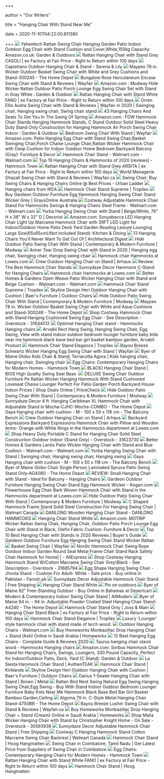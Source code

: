 +++
        
author = "Our Writers"
        
title = "Hanging Chair With Stand Near Me"
        
date = 2020-11-10T04:22:00.811380
        
+++
[ ![](https://images-na.ssl-images-amazon.com/images/I/71VZPWpALmL._AC_SL1500_.jpg)](https://images-na.ssl-images-amazon.com/images/I/71VZPWpALmL._AC_SL1500_.jpg) Yaheetech Rattan Swing Chair Hanging Garden Patio Indoor Outdoor Egg Chair  with Stand Cushion and Cover,White,150kg Capacity: Amazon.co.uk: Garden &  Outdoors
[ ![](https://pictureserver.net/images/cache/undef_src_sa_picid_763750_type_whitesh_image.jpg?ver=5)](https://pictureserver.net/images/cache/undef_src_sa_picid_763750_type_whitesh_image.jpg?ver=5) Rattan Hanging Chair with Stand Grey CASOLI | ex Factury at Fair Price -  Right to Return within 100 days
[ ![](https://www.serenaandlily.com/on/demandware.static/-/Sites-masterCatalog_SerenaandLily/default/dwe190f9b9/hi-res/Furn_Capistrano_Hanging_Chair_MV_0076_Crop_SH.jpg)](https://www.serenaandlily.com/on/demandware.static/-/Sites-masterCatalog_SerenaandLily/default/dwe190f9b9/hi-res/Furn_Capistrano_Hanging_Chair_MV_0076_Crop_SH.jpg) Capistrano Outdoor Hanging Chair & Stand - Serena & Lily
[ ![](https://images.homedepot-static.com/productImages/987a928e-88a8-4a67-be0b-f1ca74d7bbb7/svn/maypex-patio-swings-300245-64_600.jpg)](https://images.homedepot-static.com/productImages/987a928e-88a8-4a67-be0b-f1ca74d7bbb7/svn/maypex-patio-swings-300245-64_600.jpg) Maypex 78 in. Wicker Outdoor Basket Swing Chair with White and Grey  Cushions and Stand-300245 - The Home Depot
[ ![](https://secure.img1-fg.wfcdn.com/im/19360034/resize-h800-w800%5Ecompr-r85/2615/26151347/Herculaneum+Encase+Swing+Chair+with+Stand.jpg)](https://secure.img1-fg.wfcdn.com/im/19360034/resize-h800-w800%5Ecompr-r85/2615/26151347/Herculaneum+Encase+Swing+Chair+with+Stand.jpg) Bungalow Rose Herculaneum Encase Swing Chair with Stand & Reviews | Wayfair
[ ![](https://images-na.ssl-images-amazon.com/images/I/71bOD8TFbUL._AC_SY450_.jpg)](https://images-na.ssl-images-amazon.com/images/I/71bOD8TFbUL._AC_SY450_.jpg) Amazon.com : Modway Hide Wicker Rattan Outdoor Patio Porch Lounge Egg Swing  Chair Set with Stand in Gray White : Garden & Outdoor
[ ![](https://pictureserver.net/images/cache/undef_src_sa_picid_724367_type_whitesh_image.jpg?ver=11)](https://pictureserver.net/images/cache/undef_src_sa_picid_724367_type_whitesh_image.jpg?ver=11) Rattan Hanging Chair with Stand White FANO | ex Factury at Fair Price -  Right to Return within 100 days
[ ![](https://i.pinimg.com/originals/d2/72/57/d2725751722c6a30e0bcb7e40eb274e8.png)](https://i.pinimg.com/originals/d2/72/57/d2725751722c6a30e0bcb7e40eb274e8.png) Orren Ellis Audra Swing Chair with Stand & Reviews | Wayfair in 2020 | Swinging  chair, Hanging swing chair, Swing chair stand
[ ![](http://cdn.home-designing.com/wp-content/uploads/2019/05/Dark-Brown-Hanging-Outdoor-Egg-Chair-With-Stand-And-Red-Cushion-Porch-Swing.jpg)](http://cdn.home-designing.com/wp-content/uploads/2019/05/Dark-Brown-Hanging-Outdoor-Egg-Chair-With-Stand-And-Red-Cushion-Porch-Swing.jpg) 43 Hanging Chairs And Seats To Get You In The Swing Of Spring
[ ![](https://m.media-amazon.com/images/I/41Xv9eUDRdL._AC_SS350_.jpg)](https://m.media-amazon.com/images/I/41Xv9eUDRdL._AC_SS350_.jpg) Amazon.com : FDW Hammock Chair Stands Hanging Hammock Stands, C Stand  Outdoor Solid Steel Heavy Duty Stand Only Construction for Hanging Hammock  Air Porch Swing Chair Indoor : Garden & Outdoor
[ ![](https://secure.img1-fg.wfcdn.com/im/57526703/resize-h310-w310%5Ecompr-r85/1044/104406968/childrens-swing-chair-with-stand.jpg)](https://secure.img1-fg.wfcdn.com/im/57526703/resize-h310-w310%5Ecompr-r85/1044/104406968/childrens-swing-chair-with-stand.jpg) Bedroom Swing Chair With Stand | Wayfair
[ ![](https://images-na.ssl-images-amazon.com/images/I/71%2B7-x03LhL._AC_SL1500_.jpg)](https://images-na.ssl-images-amazon.com/images/I/71%2B7-x03LhL._AC_SL1500_.jpg) Amazon.com: Patio Hanging Egg Chair with Stand Swing Chair,Basket Swinging  Chair,Porch Chaise Lounge Chair,Rattan Wicker Hammock Chair with Deep  Cushion for Indoor Outdoor Home Bedroom Backyard Balcony (Gray): Furniture  & Decor
[ ![](https://i5.walmartimages.com/asr/1d564c0f-a1b2-4ac3-860e-3d89f6b1f5fb_1.4bdbf39cae0fb6a7f0018e0333bf77d0.jpeg?odnWidth=612&odnHeight=612&odnBg=ffffff)](https://i5.walmartimages.com/asr/1d564c0f-a1b2-4ac3-860e-3d89f6b1f5fb_1.4bdbf39cae0fb6a7f0018e0333bf77d0.jpeg?odnWidth=612&odnHeight=612&odnBg=ffffff) Hammock Chair Stand - Walmart.com - Walmart.com
[ ![](https://cdn.shopify.com/s/files/1/0657/1879/files/hammocktown-island-gale-dubai.jpg?v=1548758331)](https://cdn.shopify.com/s/files/1/0657/1879/files/hammocktown-island-gale-dubai.jpg?v=1548758331) Top 19 Hanging Chairs & Hammocks of 2020 [reviews] - Hammock Town
[ ![](https://pictureserver.net/images/cache/undef_src_sa_picid_763896_type_whitesh_image.jpg?ver=4)](https://pictureserver.net/images/cache/undef_src_sa_picid_763896_type_whitesh_image.jpg?ver=4) Rattan Hanging Chair with Stand Grey ARSITA | ex Factury at Fair Price -  Right to Return within 100 days
[ ![](https://secure.img1-ag.wfcdn.com/im/38598045/compr-r85/3588/35881190/ghazali-swing-chair-with-stand.jpg)](https://secure.img1-ag.wfcdn.com/im/38598045/compr-r85/3588/35881190/ghazali-swing-chair-with-stand.jpg) World Menagerie Ghazali Swing Chair with Stand & Reviews | Wayfair.ca
[ ![](https://www.ulcdn.net/opt/www.ulcdn.net/images/products/159738/product/Kyodo_Swing_Chair_With_Stand_Green_LP.jpg?1511778798)](https://www.ulcdn.net/opt/www.ulcdn.net/images/products/159738/product/Kyodo_Swing_Chair_With_Stand_Green_LP.jpg?1511778798) Swing Chair: Buy Swing Chairs & Hanging Chairs Online @ Best Prices - Urban  Ladder
[ ![](https://www.hanging-chairs.net/wp-content/uploads/2020/04/ikea-hanging-chair-with-stand-alternative.jpg)](https://www.hanging-chairs.net/wp-content/uploads/2020/04/ikea-hanging-chair-with-stand-alternative.jpg) Hanging chairs from IKEA
[ ![](https://www.tropilex.com/media/catalog/product/cache/96d52922af1f2b944762999eadb98b17/h/a/hanging-chair-comfort-white-61_1.jpg)](https://www.tropilex.com/media/catalog/product/cache/96d52922af1f2b944762999eadb98b17/h/a/hanging-chair-comfort-white-61_1.jpg) Hammock Chair Stand Supreme | Tropilex
[ ![](https://res1.graysonline.com/handlers/imagehandler.ashx?t=sh&id=22994833&s=gl&index=0&ts=637039733590000000)](https://res1.graysonline.com/handlers/imagehandler.ashx?t=sh&id=22994833&s=gl&index=0&ts=637039733590000000) Buy Gardeon Outdoor Furniture Egg Hammock Hanging Swing Chair Stand Wicker  Grey | GraysOnline Australia
[ ![](https://i5.walmartimages.com/asr/0fd32468-3edc-4c7b-9b40-7d12b95dc968_1.6bd5b1c2dc74a3a799738d491705c965.jpeg)](https://i5.walmartimages.com/asr/0fd32468-3edc-4c7b-9b40-7d12b95dc968_1.6bd5b1c2dc74a3a799738d491705c965.jpeg) Costway Adjustable Hammock Chair Stand For Hammocks Swings & Hanging Chairs  Steel Frame - Walmart.com - Walmart.com
[ ![](https://www.decorist.com/static/finds/product_images/full_size/221459-yorba-hanging-swing-chair-with-stand.5b75ad54bf637dd0ddb0ca1ab69d6f1d.png)](https://www.decorist.com/static/finds/product_images/full_size/221459-yorba-hanging-swing-chair-with-stand.5b75ad54bf637dd0ddb0ca1ab69d6f1d.png) Yorba Hanging Swing Chair with Stand | Beige/White, 76" H x 38" W x 32" D |  Decorist
[ ![](https://images-na.ssl-images-amazon.com/images/I/61W6wsntGmL._AC_SX522_.jpg)](https://images-na.ssl-images-amazon.com/images/I/61W6wsntGmL._AC_SX522_.jpg) Amazon.com: Sonyabecca LED Hanging Chair Light Up Macrame Hammock Chair  with 39FT LED Light for Indoor/Outdoor Home Patio Deck Yard Garden Reading  Leisure Lounging Large Size(65x85cm)(Not Included Stand): Kitchen & Dining
[ ![](https://media.architecturaldigest.com/photos/5f062ac81826fd6918c960c7/1:1/w_800,h_800,c_limit/Ischua+Swing+Chair+with+Stand.jpg)](https://media.architecturaldigest.com/photos/5f062ac81826fd6918c960c7/1:1/w_800,h_800,c_limit/Ischua+Swing+Chair+with+Stand.jpg) 13 Hanging Chairs You'll Never Want To Get Out Of | Architectural Digest
[ ![](https://www.modway.com/globalassets/sites/outdoor/swing-chairs/eei-2273-gry-whi_4_.jpg)](https://www.modway.com/globalassets/sites/outdoor/swing-chairs/eei-2273-gry-whi_4_.jpg) Hide Outdoor Patio Swing Chair With Stand | Contemporary & Modern Furniture  | Modway
[ ![](https://i.pinimg.com/originals/cc/f3/32/ccf332b12bcbc5b11d4e23dbdf53ee62.jpg)](https://i.pinimg.com/originals/cc/f3/32/ccf332b12bcbc5b11d4e23dbdf53ee62.jpg) Anner Tear Drop Swing Chair with Stand in 2020 | Hanging egg chair, Swinging  chair, Hanging swing chair
[ ![](https://mobileimages.lowes.com/product/converted/892514/892514100143.jpg?size=xl)](https://mobileimages.lowes.com/product/converted/892514/892514100143.jpg?size=xl) Hammock chair Hammocks at Lowes.com
[ ![](https://cdn.arhaus.com/product/StandardV2/70CREWBLKT_B200207.jpg?preset=ProductLarge)](https://cdn.arhaus.com/product/StandardV2/70CREWBLKT_B200207.jpg?preset=ProductLarge) Crew Outdoor Hanging Chair on Stand | Arhaus
[ ![](https://www.hanging-chairs.net/wp-content/uploads/2019/04/Genoa-wooden-hanging-chair-stand-exaco-jangram-style-e1555243102354.jpg)](https://www.hanging-chairs.net/wp-content/uploads/2019/04/Genoa-wooden-hanging-chair-stand-exaco-jangram-style-e1555243102354.jpg) Review: The Best Hammock Chair Stands
[ ![](https://cdn11.bigcommerce.com/s-ph391jd/images/stencil/1200x1200/products/40846/82861/WB__P__hshc-hammock-chair__01__27748.1579106827.jpg?c=2)](https://cdn11.bigcommerce.com/s-ph391jd/images/stencil/1200x1200/products/40846/82861/WB__P__hshc-hammock-chair__01__27748.1579106827.jpg?c=2) Sunnydaze Decor Hammock C-Stand for Hanging Chairs
[ ![](https://mobileimages.lowes.com/product/converted/892514/892514100211.jpg?size=xl)](https://mobileimages.lowes.com/product/converted/892514/892514100211.jpg?size=xl) Hammock chair Hammocks at Lowes.com
[ ![](https://i5.walmartimages.com/asr/23ba3256-2e4e-47ea-b5a7-ab31a29b7c7a_1.5b6f88cc650a06b7dad7cf7cd414dd59.jpeg?odnWidth=612&odnHeight=612&odnBg=ffffff)](https://i5.walmartimages.com/asr/23ba3256-2e4e-47ea-b5a7-ab31a29b7c7a_1.5b6f88cc650a06b7dad7cf7cd414dd59.jpeg?odnWidth=612&odnHeight=612&odnBg=ffffff) Better Homes & Gardens Open Weave Patio Wicker Hanging Chair with Stand and  Beige Cushion - Walmart.com - Walmart.com
[ ![](https://www.tropilex.com/media/catalog/product/cache/96d52922af1f2b944762999eadb98b17/h/a/hangingchair-stand-supreme-2.jpg)](https://www.tropilex.com/media/catalog/product/cache/96d52922af1f2b944762999eadb98b17/h/a/hangingchair-stand-supreme-2.jpg) Hammock Chair Stand Supreme | Tropilex
[ ![](https://images.furnituredealer.net/img/products%2Fskyline_design%2Fcolor%2Fheri_2972%2Bs%2Bc-bmnp-b1.jpg)](https://images.furnituredealer.net/img/products%2Fskyline_design%2Fcolor%2Fheri_2972%2Bs%2Bc-bmnp-b1.jpg) Skyline Design Heri Outdoor Hanging Chair with Cushion | Baer's Furniture |  Outdoor Chairs
[ ![](https://www.modway.com/globalassets/sites/outdoor/swing-chairs/eei-2273-gry-whi_8_.jpg)](https://www.modway.com/globalassets/sites/outdoor/swing-chairs/eei-2273-gry-whi_8_.jpg) Hide Outdoor Patio Swing Chair With Stand | Contemporary & Modern Furniture  | Modway
[ ![](https://images.homedepot-static.com/productImages/ac5b2836-201c-456d-9d29-fbfbbb45f6d7/svn/maypex-patio-swings-300246-64_600.jpg)](https://images.homedepot-static.com/productImages/ac5b2836-201c-456d-9d29-fbfbbb45f6d7/svn/maypex-patio-swings-300246-64_600.jpg) Maypex 78 in. Wicker Outdoor Basket Swing Chair with White and Aqua  Cushions and Stand-300246 - The Home Depot
[ ![](https://ak1.ostkcdn.com/images/products/is/images/direct/3d54a424fa4f92db70f21bfde264174b437fd5a4/Costway-Hammock-Chair-with-Stand-Hanging-Cushioned-Swing-Egg-Chair.jpg?impolicy=medium)](https://ak1.ostkcdn.com/images/products/is/images/direct/3d54a424fa4f92db70f21bfde264174b437fd5a4/Costway-Hammock-Chair-with-Stand-Hanging-Cushioned-Swing-Egg-Chair.jpg?impolicy=medium) Shop Costway Hammock Chair with Stand Hanging Cushioned Swing Egg Chair -  See Description - Overstock - 31644512
[ ![](https://hammock-outlet.eu/media/catalog/product/cache/91fd235ed7bbc264e0f129991d6c3c5e/o/p/optimist_stand-jagram-cutout_sideview_2-ja-054244_1600.jpg)](https://hammock-outlet.eu/media/catalog/product/cache/91fd235ed7bbc264e0f129991d6c3c5e/o/p/optimist_stand-jagram-cutout_sideview_2-ja-054244_1600.jpg) Optimist Hanging Chair stand - Hammocks Hanging chairs
[ ![](https://sc02.alicdn.com/kf/H1d5f5f2b06f2411fb55fe585c6f5134ei.jpg_350x350.jpg)](https://sc02.alicdn.com/kf/H1d5f5f2b06f2411fb55fe585c6f5134ei.jpg_350x350.jpg) Arvabil Rect Hang Swing, Hanging Swing Chair, Egg Swing, View with stand  indoor outdoor bedroom lounger furniture baby kids near me hammock black  base bed bar girl basket bamboo garden, Arvabil Product
[ ![](https://www.tropilex.com/media/catalog/product/cache/aed290e715de1c9d7b3ffd3d72ed30f5/h/a/hangingchair-stand-elegance-1_1_1.jpg)](https://www.tropilex.com/media/catalog/product/cache/aed290e715de1c9d7b3ffd3d72ed30f5/h/a/hangingchair-stand-elegance-1_1_1.jpg) Hammock Chair Stand Elegance | Tropilex
[ ![](https://secure.img1-fg.wfcdn.com/im/41532999/compr-r85/8384/83840787/schwartz-wicker-hanging-egg-swing-chair-with-stand.jpg)](https://secure.img1-fg.wfcdn.com/im/41532999/compr-r85/8384/83840787/schwartz-wicker-hanging-egg-swing-chair-with-stand.jpg) Bayou Breeze Schwartz Wicker Hanging Egg Swing Chair with Stand | Wayfair
[ ![](https://i.pinimg.com/originals/56/c1/b6/56c1b63f2598b48a9aac508a44bcb305.jpg)](https://i.pinimg.com/originals/56/c1/b6/56c1b63f2598b48a9aac508a44bcb305.jpg) Byer of Maine Globo Kids Chair & Stand: Terracotta Agora | Kids hanging  chair, Hanging chair, Swinging chair
[ ![](https://cdn.shopify.com/s/files/1/0657/1879/products/modway-eei-739-bei-set-encase-swing-outdoor-patio-lounge-chair-with-stand-beige_900x.jpg?v=1557998459)](https://cdn.shopify.com/s/files/1/0657/1879/products/modway-eei-739-bei-set-encase-swing-outdoor-patio-lounge-chair-with-stand-beige_900x.jpg?v=1557998459) Egg Chairs: Contemporary Hanging Chairs for Modern Homes - Hammock Town
[ ![](https://www.encompassco.com/shop/wp-content/uploads/2020/06/black20-600x600.jpg)](https://www.encompassco.com/shop/wp-content/uploads/2020/06/black20-600x600.jpg) BLACK] Hanging Chair Stand | BIOS High Quality Swing Seat Base.
[ ![](https://images3.pricecheck.co.za/images/objects/hash/product/294/b87/b0e/image_big_170957090.jpg?1567027896)](https://images3.pricecheck.co.za/images/objects/hash/product/294/b87/b0e/image_big_170957090.jpg?1567027896) DELUXE Swing Chair Outdoor Furniture Pe Rattan Wicker Hanging Hammock With  Stand Cushioned Loveseat Chaise Lounger Perfect For Patio Garden Porch  Backyard House Indoor Prices | Shop Deals Online | PriceCheck
[ ![](https://www.modway.com/globalassets/sites/outdoor/swing-chairs/eei-2273-gry-whi_1_.jpg)](https://www.modway.com/globalassets/sites/outdoor/swing-chairs/eei-2273-gry-whi_1_.jpg) Hide Outdoor Patio Swing Chair With Stand | Contemporary & Modern Furniture  | Modway
[ ![](https://images.homedepot-static.com/productImages/ea864099-fa10-47ff-82fe-90173114712b/svn/sunnydaze-decor-rope-hammocks-cjhc-mocha-combo-64_1000.jpg)](https://images.homedepot-static.com/productImages/ea864099-fa10-47ff-82fe-90173114712b/svn/sunnydaze-decor-rope-hammocks-cjhc-mocha-combo-64_1000.jpg) Sunnydaze Decor 4 ft. Hanging Caribbean XL Hammock Chair with Adjustable  Stand in Mocha-CJHC-Mocha-COMBO - The Home Depot
[ ![](https://www.hetbalkonbankje.nl/wp-content/uploads/2020/07/Genoa-houten-hangstoel-houder-tekening.jpg)](https://www.hetbalkonbankje.nl/wp-content/uploads/2020/07/Genoa-houten-hangstoel-houder-tekening.jpg) Gaya Hanging chair with cushion - M - 100 x 50 x 118 cm - The Balcony Bench
[ ![](https://cdn.arhaus.com/product/StandardV2/70CREWBLKT_2.jpg?preset=ProductLarge)](https://cdn.arhaus.com/product/StandardV2/70CREWBLKT_2.jpg?preset=ProductLarge) Crew Outdoor Hanging Chair on Stand | Arhaus
[ ![](http://mobileimages.lowes.com/product/converted/100144/1001446310.jpg)](http://mobileimages.lowes.com/product/converted/100144/1001446310.jpg) Backyard Expressions Backyard Expressions Hammock Chair with Pillow and  Wooden Arms- Orange with White Rings in the Hammocks department at Lowes.com
[ ![](https://ak1.ostkcdn.com/images/products/is/images/direct/6c2d69eb04f8892956ba4640b2a1719e097fbed4/Hammock-Stand-Heavy-Duty-Portable-C-Stand-for-Hanging-Chair-Solid-Steel-Construction-Outdoor-Indoor%2C-Black.jpg)](https://ak1.ostkcdn.com/images/products/is/images/direct/6c2d69eb04f8892956ba4640b2a1719e097fbed4/Hammock-Stand-Heavy-Duty-Portable-C-Stand-for-Hanging-Chair-Solid-Steel-Construction-Outdoor-Indoor%2C-Black.jpg) Shop Heavy Duty Portable C Stand for Hanging Chair Solid Steel Construction  Outdoor Indoor (Stand Only) - Overstock - 31623730
[ ![](https://i5.walmartimages.com/asr/cda51c3a-27b5-426e-a9f7-48584e15f872_2.65c30d2332f815e71b1ad6171b13df59.jpeg?odnWidth=612&odnHeight=612&odnBg=ffffff)](https://i5.walmartimages.com/asr/cda51c3a-27b5-426e-a9f7-48584e15f872_2.65c30d2332f815e71b1ad6171b13df59.jpeg?odnWidth=612&odnHeight=612&odnBg=ffffff) Better Homes & Gardens Lantis Patio Wicker Hanging Chair with Stand and  Blue Cushion - Walmart.com - Walmart.com
[ ![](https://i.pinimg.com/originals/b4/cd/4e/b4cd4e2b5e15103089710bf049c47d99.jpg)](https://i.pinimg.com/originals/b4/cd/4e/b4cd4e2b5e15103089710bf049c47d99.jpg) Yorba Hanging Swing Chair with Stand | Swinging chair, Hanging swing chair, Hanging  swing
[ ![](https://www.hetbalkonbankje.nl/wp-content/uploads/2020/07/genoa_gaya_dralon_3.jpg)](https://www.hetbalkonbankje.nl/wp-content/uploads/2020/07/genoa_gaya_dralon_3.jpg) Gaya Hanging chair with cushion - M - 100 x 50 x 118 cm - The Balcony Bench
[ ![](https://images.homedepot-static.com/productImages/c0fa6492-64f8-45e3-8d00-92029cc0d741/svn/byer-of-maine-patio-swings-ag4080-64_1000.jpg)](https://images.homedepot-static.com/productImages/c0fa6492-64f8-45e3-8d00-92029cc0d741/svn/byer-of-maine-patio-swings-ag4080-64_1000.jpg) Byer of Maine Globo Chair Single Person Laminated Spruce Patio Swing Stand  Only-AG4080 - The Home Depot
[ ![](https://www.hanging-chairs.net/wp-content/uploads/2019/11/small-hanging-chair-with-stand-wather-resistand-for-small-spaces-balconies-porches-1024x1024.jpg)](https://www.hanging-chairs.net/wp-content/uploads/2019/11/small-hanging-chair-with-stand-wather-resistand-for-small-spaces-balconies-porches-1024x1024.jpg) REVIEW: Small Hanging Chair with Stand - Ideal for Balcony - Hanging Chairs
[ ![](https://assets.kogan.com/images/new-aim/NAI-HM-EGG-ROPE-D-LACR/1-64aac7830d-hm-egg-rope-d-lacr-06.jpg?auto=webp&canvas=753%2C502&fit=bounds&height=502&quality=75&width=753)](https://assets.kogan.com/images/new-aim/NAI-HM-EGG-ROPE-D-LACR/1-64aac7830d-hm-egg-rope-d-lacr-06.jpg?auto=webp&canvas=753%2C502&fit=bounds&height=502&quality=75&width=753) Gardeon Outdoor Furniture Hanging Swing Chair Stand Egg Hammock Wicker -  Kogan.com
[ ![](http://mobileimages.lowes.com/product/converted/892514/892514100143.jpg?size=pdhi)](http://mobileimages.lowes.com/product/converted/892514/892514100143.jpg?size=pdhi) Flowerhouse Egg Chair Bark Woven Hammock Chair with Stand in the Hammocks  department at Lowes.com
[ ![](https://www.modway.com/globalassets/sites/outdoor/swing-chairs/eei-2273-gry-whi_2_.jpg)](https://www.modway.com/globalassets/sites/outdoor/swing-chairs/eei-2273-gry-whi_2_.jpg) Hide Outdoor Patio Swing Chair With Stand | Contemporary & Modern Furniture  | Modway
[ ![](https://i5.walmartimages.com/asr/61be8699-56b8-4fd5-b017-bd3aa8e30d9c_1.313fa20a1717f270df41a68aec931563.jpeg?odnHeight=450&odnWidth=450&odnBg=ffffff)](https://i5.walmartimages.com/asr/61be8699-56b8-4fd5-b017-bd3aa8e30d9c_1.313fa20a1717f270df41a68aec931563.jpeg?odnHeight=450&odnWidth=450&odnBg=ffffff) C Shaped Hammock Frame Stand Solid Steel Construction For Hanging Swing  Chair | Walmart Canada
[ ![](https://cdn11.bigcommerce.com/s-c57168lmol/images/stencil/1280x1280/products/623/4785/HTB1apxIczgy_uJjSZTE763YkFXad__44423.1582179674.png?c=2)](https://cdn11.bigcommerce.com/s-c57168lmol/images/stencil/1280x1280/products/623/4785/HTB1apxIczgy_uJjSZTE763YkFXad__44423.1582179674.png?c=2) DANLONG Wooden Hanging Chair Stand - DANLONG HAMMCOKS
[ ![](https://www.moodadventures.nl/images/productimages/big/hangstoel-zwart-vibe-standaard-wit.jpg)](https://www.moodadventures.nl/images/productimages/big/hangstoel-zwart-vibe-standaard-wit.jpg) Hanging Chair Stand White
[ ![](https://images-na.ssl-images-amazon.com/images/I/71SkUWIrYgL._AC_SY450_.jpg)](https://images-na.ssl-images-amazon.com/images/I/71SkUWIrYgL._AC_SY450_.jpg) Amazon.com: MOTRIP Wicker Rattan Swing Chair, Hanging Chair, Outdoor Patio  Porch Lounge Egg Chair with Stand in Black, Olefin Fabric Cushion:  Furniture & Decor
[ ![](https://www.toptenthebestreviews.com/wp-content/uploads/2019/02/Hanging-chair-with-stands-770x770.jpg)](https://www.toptenthebestreviews.com/wp-content/uploads/2019/02/Hanging-chair-with-stands-770x770.jpg) Top 10 Best Hanging Chair with Stands in 2020 Reviews | Buyer's Guide
[ ![](https://cdn.shopify.com/s/files/1/0100/6161/1044/products/outdoor-furniture-egg-hanging-swing-chair-stand-wicker-rattan-hammock-furniture-outdoor-12258745483375_1024x1024.jpg?v=1587947043)](https://cdn.shopify.com/s/files/1/0100/6161/1044/products/outdoor-furniture-egg-hanging-swing-chair-stand-wicker-rattan-hammock-furniture-outdoor-12258745483375_1024x1024.jpg?v=1587947043) Gardeon Outdoor Furniture Egg Hanging Swing Chair Stand Wicker Rattan
[ ![](https://secure.img1-fg.wfcdn.com/im/38995824/resize-h600-w600%5Ecompr-r85/7152/71521856/Dawson+Outdoor+Basket+Swing+Chair+with+Stand.jpg)](https://secure.img1-fg.wfcdn.com/im/38995824/resize-h600-w600%5Ecompr-r85/7152/71521856/Dawson+Outdoor+Basket+Swing+Chair+with+Stand.jpg) Basket Swing Chair | Wayfair
[ ![](http://ae01.alicdn.com/kf/Hd743cc9294ae4c9ba83b99daf3f69292c.jpg)](http://ae01.alicdn.com/kf/Hd743cc9294ae4c9ba83b99daf3f69292c.jpg) Nordic Hammock Chair Swing Rope Outdoor Indoor Garden Round Seat Metal  Frame Chair Stand Rack Safety Chair Hammock for Home| | - AliExpress
[ ![](https://ak1.ostkcdn.com/images/products/is/images/direct/425986fc03a5b5eb1f764e971a84d0cc9b4fe947/Costway-Hanging-Hammock-Stand-W-Cotton-Macrame-Swing-Chair-Grey%5CBlack.jpg?impolicy=medium)](https://ak1.ostkcdn.com/images/products/is/images/direct/425986fc03a5b5eb1f764e971a84d0cc9b4fe947/Costway-Hanging-Hammock-Stand-W-Cotton-Macrame-Swing-Chair-Grey%5CBlack.jpg?impolicy=medium) Shop Costway Hanging Hammock Stand W/Cotton Macrame Swing Chair Grey\Black  - See Description - Overstock - 31685794
[ ![](https://farosh.pk/front/images/products/hanging-swing-chairstandcushion-for-adult-white-jhoola-gardenindooroutdoor-713567.jpeg)](https://farosh.pk/front/images/products/hanging-swing-chairstandcushion-for-adult-white-jhoola-gardenindooroutdoor-713567.jpeg) Egg Shape Hanging Swing Chair - Jhoola Stand - Cushion For Adult- White -  Sale price - Buy online in Pakistan - Farosh.pk
[ ![](https://cdn.shopify.com/s/files/1/0272/9315/5362/products/WB__P__hh-ahc-hammockchair-natural__01_800x.jpg?v=1582567940)](https://cdn.shopify.com/s/files/1/0272/9315/5362/products/WB__P__hh-ahc-hammockchair-natural__01_800x.jpg?v=1582567940) Sunnydaze Decor Adjustable Hammock Chair Stand | Free Shipping
[ ![](https://www.moodadventures.nl/images/productimages/big/hangstoel-zwart-standaard-wit-LR.jpg)](https://www.moodadventures.nl/images/productimages/big/hangstoel-zwart-standaard-wit-LR.jpg) Hanging Chair Stand White
[ ![](https://i.pinimg.com/originals/65/6d/9f/656d9f5847578d28ff0f3b0e45d652cf.jpg)](https://i.pinimg.com/originals/65/6d/9f/656d9f5847578d28ff0f3b0e45d652cf.jpg) Pin on outdoors
[ ![](https://images-na.ssl-images-amazon.com/images/I/61OXih7ExLL.jpg)](https://images-na.ssl-images-amazon.com/images/I/61OXih7ExLL.jpg) Byer of Maine 92" Free-Standing Outdoor - Buy Online in Bahamas at  Desertcart
[ ![](https://secure.img1-fg.wfcdn.com/im/57049516/resize-h600-w600%5Ecompr-r85/7456/74561611/Valletta+Swing+Chair+with+Stand.jpg)](https://secure.img1-fg.wfcdn.com/im/57049516/resize-h600-w600%5Ecompr-r85/7456/74561611/Valletta+Swing+Chair+with+Stand.jpg) Modern & Contemporary Indoor Swing Chair Stand | AllModern
[ ![](https://images.homedepot-static.com/productImages/25402f4c-ccdb-46a7-bcf8-f121fdf45085/svn/byer-of-maine-hammock-stands-a4240-64_1000.jpg)](https://images.homedepot-static.com/productImages/25402f4c-ccdb-46a7-bcf8-f121fdf45085/svn/byer-of-maine-hammock-stands-a4240-64_1000.jpg) Byer of Maine 84 in. - 94 in. Adjustable Powder Coated Steel Hanging Chair  Stand-A4240 - The Home Depot
[ ![](https://secure.img1-fg.wfcdn.com/im/39892548/resize-h600-w600%5Ecompr-r85/1069/106923174/Kailyn+Metal+Hammock+Chair+Stand.jpg)](https://secure.img1-fg.wfcdn.com/im/39892548/resize-h600-w600%5Ecompr-r85/1069/106923174/Kailyn+Metal+Hammock+Chair+Stand.jpg) Hammock Chair Stand Only | Joss & Main
[ ![](https://pictureserver.net/images/cache/undef_src_sa_picid_765421_type_whitesh_image.jpg?ver=4)](https://pictureserver.net/images/cache/undef_src_sa_picid_765421_type_whitesh_image.jpg?ver=4) Hanging Chair Stand Black | ex Factury at Fair Price - Right to Return  within 100 days
[ ![](https://www.tropilex.com/media/catalog/product/cache/96d52922af1f2b944762999eadb98b17/h/a/hangingchair-stand-elegance-2_1.jpg)](https://www.tropilex.com/media/catalog/product/cache/96d52922af1f2b944762999eadb98b17/h/a/hangingchair-stand-elegance-2_1.jpg) Hammock Chair Stand Elegance | Tropilex
[ ![](https://maranon.net/pub/media/catalog/product/cache/844266416bd6202502fc07f8c380a5c4/h/a/hangstoel-lounger-zwart.jpg)](https://maranon.net/pub/media/catalog/product/cache/844266416bd6202502fc07f8c380a5c4/h/a/hangstoel-lounger-zwart.jpg) Luxury 'Lounger' style hammock chair with stand made of larch wood.
[ ![](https://i5.walmartimages.com/asr/3245c8e3-b305-4f94-9606-cb4869eaf650_1.06d32f7d5e5e03f8d5a4b2935c92d9a5.jpeg?odnHeight=200&odnWidth=200&odnBg=ffffff)](https://i5.walmartimages.com/asr/3245c8e3-b305-4f94-9606-cb4869eaf650_1.06d32f7d5e5e03f8d5a4b2935c92d9a5.jpeg?odnHeight=200&odnWidth=200&odnBg=ffffff) Outdoor Hanging Chairs - Walmart.com
[ ![](https://www.homeworks.com/dw/image/v2/BCGQ_PRD/on/demandware.static/-/Sites-homeworks-ace-master-catalog/en_SA/dw3a3b43a4/924180_101.jpg?sw=896&sh=896&sm=fit)](https://www.homeworks.com/dw/image/v2/BCGQ_PRD/on/demandware.static/-/Sites-homeworks-ace-master-catalog/en_SA/dw3a3b43a4/924180_101.jpg?sw=896&sh=896&sm=fit) Buy Homeworks Monbazillac Drop Hanging Chair + Stand (Ash) Online in Saudi  Arabia | Homeworks
[ ![](https://m.media-amazon.com/images/I/51ps80sEsFL.jpg)](https://m.media-amazon.com/images/I/51ps80sEsFL.jpg) 12 Best Hanging Egg Chairs - Complete Guide & Reviews 2020
[ ![](https://hammock-outlet.eu/media/catalog/product/cache/c00243aca59342e5bfd660d5251ef277/t/a/taurus_h_ngesessel_holzgestell.jpg)](https://hammock-outlet.eu/media/catalog/product/cache/c00243aca59342e5bfd660d5251ef277/t/a/taurus_h_ngesessel_holzgestell.jpg) Taurus hanging chair stand wood - Hammocks Hanging chairs
[ ![](https://images-na.ssl-images-amazon.com/images/I/619Fb6drZ-L._AC_SY879_.jpg)](https://images-na.ssl-images-amazon.com/images/I/619Fb6drZ-L._AC_SY879_.jpg) Amazon.com: Sorbus Hammock Chair Stand for Hanging Chairs, Swings,  Loungers, 330 Pound Capacity, Perfect for Indoor/Outdoor Patio, Deck, Yard  (C Stand): Garden & Outdoor
[ ![](https://cdn11.bigcommerce.com/s-r14v4z7cjw/images/stencil/2048x2048/products/6434/56567/ROA16-8__54587.1529411808.jpg?c=2)](https://cdn11.bigcommerce.com/s-r14v4z7cjw/images/stencil/2048x2048/products/6434/56567/ROA16-8__54587.1529411808.jpg?c=2) La Siesta Hammock Chair Stand | AuthenTEAK
[ ![](https://images.kirklands.com/is/image/Kirklands/171555?$tProduct$)](https://images.kirklands.com/is/image/Kirklands/171555?$tProduct$) Hammock Chair Stand | Kirklands
[ ![](https://imageresizer.furnituredealer.net/img/remote/images.furnituredealer.net/img/products%2Fskyline_design%2Fcolor%2Fheri_2972%2Bs%2Bc-bmnp-b1.jpg?width=878&height=600&scale=both&trim.threshold=80)](https://imageresizer.furnituredealer.net/img/remote/images.furnituredealer.net/img/products%2Fskyline_design%2Fcolor%2Fheri_2972%2Bs%2Bc-bmnp-b1.jpg?width=878&height=600&scale=both&trim.threshold=80) Skyline Design Heri Outdoor Hanging Chair with Cushion | Baer's Furniture |  Outdoor Chairs
[ ![](https://75324b7afe1a238e9728-48cce035978395103897a6b442a94265.lmsin.net/161854585-161854585-HC091019_02-750.jpg)](https://75324b7afe1a238e9728-48cce035978395103897a6b442a94265.lmsin.net/161854585-161854585-HC091019_02-750.jpg) Darius 1-Seater Hanging Chair with Stand | Brown | Metal
[ ![](https://sc01.alicdn.com/kf/U3a0450c4565b4f32926633db15da52185.jpg)](https://sc01.alicdn.com/kf/U3a0450c4565b4f32926633db15da52185.jpg) Rattan Bird Nest Swing Natural Egg Swing,Hanging Swing Chair,Egg Swing -  Buy With Stand Indoor Outdoor Bedroom Lounger Furniture Baby Kids Near Me  Hammock Black Base Bed Bar Girl Basket Bamboo Garden,Ceiling
[ ![](https://images.homedepot-static.com/productImages/73c9d4eb-af1a-41d4-94ec-e8a9eb893b4f/svn/algoma-hammock-stands-4750br-64_1000.jpg)](https://images.homedepot-static.com/productImages/73c9d4eb-af1a-41d4-94ec-e8a9eb893b4f/svn/algoma-hammock-stands-4750br-64_1000.jpg) Algoma 79 in. C-Style Metal Hanging Chair Stand-4750BR - The Home Depot
[ ![](https://secure.img1-fg.wfcdn.com/im/36025915/compr-r85/1157/115729691/lusher-swing-chair-with-stand.jpg)](https://secure.img1-fg.wfcdn.com/im/36025915/compr-r85/1157/115729691/lusher-swing-chair-with-stand.jpg) Bayou Breeze Lusher Swing Chair with Stand & Reviews | Wayfair.ca
[ ![](https://www.homeworks.com/dw/image/v2/BCGQ_PRD/on/demandware.static/-/Sites-homeworks-ace-master-catalog/en_SA/dwb3dbda1b/965709_101.jpg?sw=896&sh=896&sm=fit)](https://www.homeworks.com/dw/image/v2/BCGQ_PRD/on/demandware.static/-/Sites-homeworks-ace-master-catalog/en_SA/dwb3dbda1b/965709_101.jpg?sw=896&sh=896&sm=fit) Buy Homeworks Monbazillac Drop Hanging Chair + Stand (Cream) Online in  Saudi Arabia | Homeworks
[ ![](https://ak1.ostkcdn.com/images/products/is/images/direct/027c4bd0cd311e00ea84436c3d96a34b09fce534/Malia-Wicker-Hanging-Chair-with-Stand-by-Christopher-Knight-Home.jpg?impolicy=medium)](https://ak1.ostkcdn.com/images/products/is/images/direct/027c4bd0cd311e00ea84436c3d96a34b09fce534/Malia-Wicker-Hanging-Chair-with-Stand-by-Christopher-Knight-Home.jpg?impolicy=medium) Shop Malia Wicker Hanging Chair with Stand by Christopher Knight Home - On  Sale - Overstock - 30593938
[ ![](https://cdn.shopify.com/s/files/1/0272/9315/5362/products/MAIN__WB__P__hh-ahc-hammockchair-multi__01_800x.jpg?v=1578323885)](https://cdn.shopify.com/s/files/1/0272/9315/5362/products/MAIN__WB__P__hh-ahc-hammockchair-multi__01_800x.jpg?v=1578323885) Sunnydaze Decor Adjustable Hammock Chair Stand | Free Shipping
[ ![](https://i5.walmartimages.com/asr/a5360687-447e-4f10-9890-5cb736705ae9_1.342634d31a26cb8cb3a74e2b0b953b71.jpeg)](https://i5.walmartimages.com/asr/a5360687-447e-4f10-9890-5cb736705ae9_1.342634d31a26cb8cb3a74e2b0b953b71.jpeg) Costway C Hanging Hammock Stand Cotton Macrame Swing Chair Backrest |  Walmart Canada
[ ![](https://hoog-hangmatten.nl/sites/default/files/styles/600x450/adaptive-image/public/a391-11-f-06_p_0.jpg?itok=QwOspuiV)](https://hoog-hangmatten.nl/sites/default/files/styles/600x450/adaptive-image/public/a391-11-f-06_p_0.jpg?itok=QwOspuiV) Hammock Chair Stand | Hoog Hangmatten
[ ![](https://5.imimg.com/data5/HA/GR/EJ/SELLER-89572367/cocoon-swing-chair-250x250.jpg)](https://5.imimg.com/data5/HA/GR/EJ/SELLER-89572367/cocoon-swing-chair-250x250.jpg) Swing Chair in Coimbatore, Tamil Nadu | Get Latest Price from Suppliers of Swing  Chair in Coimbatore
[ ![](https://cdn.shopify.com/s/files/1/0657/1879/products/51g3GytAyUL_730f7c3e-eb4f-4e08-be18-67196818be22_900x.jpg?v=1548835188)](https://cdn.shopify.com/s/files/1/0657/1879/products/51g3GytAyUL_730f7c3e-eb4f-4e08-be18-67196818be22_900x.jpg?v=1548835188) Egg Chairs: Contemporary Hanging Chairs for Modern Homes - Hammock Town
[ ![](https://pictureserver.net/images/cache/undef_src_sa_picid_777371_x_1000_type_whitesh_image.jpg?ver=2)](https://pictureserver.net/images/cache/undef_src_sa_picid_777371_x_1000_type_whitesh_image.jpg?ver=2) Rattan Hanging Chair with Stand White FANO | ex Factury at Fair Price -  Right to Return within 100 days
[ ![](https://hoog-hangmatten.nl/sites/default/files/styles/600x450/adaptive-image/public/a364-11-f-03.jpg?itok=dtGtmd8E)](https://hoog-hangmatten.nl/sites/default/files/styles/600x450/adaptive-image/public/a364-11-f-03.jpg?itok=dtGtmd8E) Hammock Chair Stand | Hoog Hangmatten
